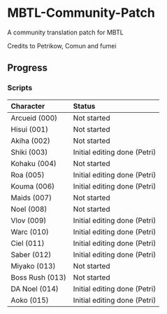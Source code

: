# MBTL-Community-Patch
A community translation patch for MBTL

Credits to Petrikow, Comun and fumei

## Progress

### Scripts

| Character       | Status | 
| :-------------- |:---------------------------- | 
| Arcueid   (000) | Not started 				 |
| Hisui     (001) | Not started 				 |
| Akiha     (002) | Not started 				 |
| Shiki     (003) | Initial editing done (Petri) |
| Kohaku    (004) | Not started 				 |
| Roa       (005) | Initial editing done (Petri) |
| Kouma     (006) | Initial editing done (Petri) |
| Maids     (007) | Not started 				 |
| Noel      (008) | Not started 				 |
| Vlov      (009) | Initial editing done (Petri) |
| Warc      (010) | Initial editing done (Petri) |
| Ciel      (011) | Initial editing done (Petri) |
| Saber     (012) | Initial editing done (Petri) |
| Miyako    (013) | Not started 				 | 
| Boss Rush (013) | Not started 				 |
| DA Noel   (014) | Initial editing done (Petri) |
| Aoko      (015) | Initial editing done (Petri) |